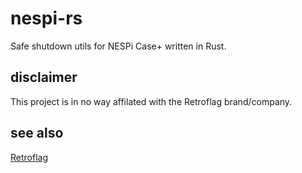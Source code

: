 # nespi-rs
Safe shutdown utils for NESPi Case+ written in Rust.

## disclaimer
This project is in no way affilated with the Retroflag brand/company.

## see also
[Retroflag](https://retroflag.com/)
